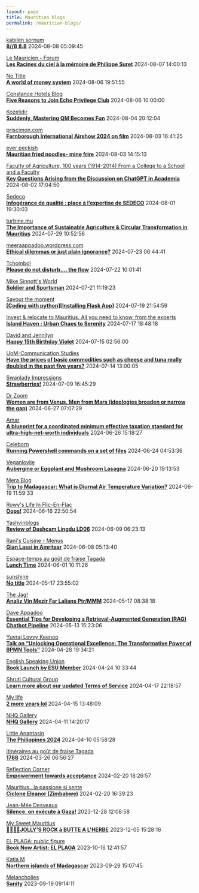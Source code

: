 ```yaml
---
layout: page
title: Mauritian blogs
permalink: /mauritian-blogs/
---
```


[kabilen sornum](https://kabilen.tumblr.com/)  
**[8//8 8.8](https://kabilen.tumblr.com/post/758215014802931712)**  2024-08-08 05:09:45

[Le Mauricien - Forum](https://www.lemauricien.com/category/opinions/forum/)  
**[Les Racines du ciel à la mémoire de Philippe Suret](https://www.lemauricien.com/le-mauricien/les-racines-du-ciel-a-la-memoire-de-philippe-suret/645041/)**  2024-08-07 14:00:13

[No Title](https://vintishgokool.blogspot.com/)  
**[A world of money system](https://vintishgokool.blogspot.com/2024/08/a-world-of-money-system.html)**  2024-08-06 19:51:55

[Constance Hotels Blog](https://blog.constancehotels.com)  
**[Five Reasons to Join Echo Privilege Club](https://blog.constancehotels.com/five-reasons-to-join-echo-privilege-club/)**  2024-08-06 10:00:00

[Kozelidir](http://kozelidir.blogspot.com/)  
**[Suddenly, Mastering QM Becomes Fun](http://kozelidir.blogspot.com/2024/08/suddenly-mastering-qm-becomes-fun.html)**  2024-08-04 20:12:04

[priscimon.com](https://priscimon.com/blog)  
**[Farnborough International Airshow 2024 on film](https://priscimon.com/blog/2024/08/03/farnborough-international-airshow-2024-on-film/)**  2024-08-03 16:41:25

[ever peckish](https://everpeckish.com)  
**[Mauritian fried noodles- mine frire](https://everpeckish.com/mauritian-fried-noodles-mine-frire/?utm_source=rss&utm_medium=rss&utm_campaign=mauritian-fried-noodles-mine-frire)**  2024-08-03 14:15:13

[Faculty of Agriculture, 100 years (1914-2014)         From a College to a School and a Faculty](https://facultyagriculture.blogspot.com/)  
**[Key Questions Arising from the Discussion on ChatGPT in Academia](https://facultyagriculture.blogspot.com/2024/08/key-questions-arising-from-discussion.html)**  2024-08-02 17:04:50

[Sedeco](https://sedecobtob.blogspot.com/)  
**[Infogérance de qualité : place à l’expertise de SEDECO](https://sedecobtob.blogspot.com/2024/08/infogerance-de-qualite-place-lexpertise.html)**  2024-08-01 19:30:03

[turbine.mu](https://turbine.mu)  
**[The Importance of Sustainable Agriculture & Circular Transformation in Mauritius](https://turbine.mu/blog/2024/07/29/the-importance-of-sustainable-agriculture-circular-transformation-in-mauritius/)**  2024-07-29 10:52:56

[meeraappadoo.wordpress.com](https://meeraappadoo.wordpress.com)  
**[Ethical dilemmas or just plain ignorance?](https://meeraappadoo.wordpress.com/2024/07/23/ethical-dilemmas-or-just-plain-ignorance/)**  2024-07-23 06:44:41

[Tchombo!](https://tchombo.blogspot.com/)  
**[Please do not disturb…. the flow](https://tchombo.blogspot.com/2024/07/please-do-not-disturb-flow.html)**  2024-07-22 10:01:41

[Mike Sinnott's World](https://msinnott.net)  
**[Soldier and Sportsman](https://msinnott.net/2024/07/21/soldier-and-sportsman/)**  2024-07-21 11:19:23

[Savour the moment](https://savourthemomentattechie.blogspot.com/)  
**[[Coding with python][Installing Flask App]](https://savourthemomentattechie.blogspot.com/2024/07/coding-with-pythoninstalling-flask-app.html)**  2024-07-19 21:54:59

[Invest & relocate to Mauritius. All you need to know, from the experts](https://relocationmauritius.wordpress.com)  
**[Island Haven : Urban Chaos to Serenity](https://relocationmauritius.wordpress.com/2024/07/17/island-haven-urban-chaos-to-serenity/)**  2024-07-17 18:48:18

[David and Jennilyn](https://davidandjennilyn.com)  
**[Happy 15th Birthday Violet](https://davidandjennilyn.com/2024/07/14/happy-15th-birthday-violet/)**  2024-07-15 02:56:00

[UoM-Communication Studies](https://comstudies.wordpress.com)  
**[Have the prices of basic commodities such as cheese and tuna really doubled in the past five years?](https://comstudies.wordpress.com/2024/07/14/have-the-prices-of-basic-commodities-such-as-cheese-and-tuna-really-doubled-in-the-past-five-years/)**  2024-07-14 13:00:05

[Swanlady Impressions](https://swanlady-impressions.blogspot.com/)  
**[Strawberries!](https://swanlady-impressions.blogspot.com/2024/07/strawberries.html)**  2024-07-09 16:45:29

[Dr Zoom](https://zoomdr.blogspot.com/)  
**[Women are from Venus, Men from Mars (ideologies broaden or narrow the gap)](https://zoomdr.blogspot.com/2024/06/women-are-from-venus-men-from-mars.html)**  2024-06-27 07:07:29

[Amar](https://amarbheenick.blogspot.com/)  
**[A blueprint for a coordinated minimum effective taxation standard for ultra-high-net-worth individuals](https://amarbheenick.blogspot.com/2024/06/a-blueprint-for-coordinated-minimum.html)**  2024-06-26 15:18:27

[Celeborn](http://blog.atwin.org/)  
**[Running Powershell commands on a set of files](http://blog.atwin.org/2024/06/running-powershell-commands-on-set-of.html)**  2024-06-24 04:53:36

[Veganlovlie](https://veganlovlie.com)  
**[Aubergine or Eggplant and Mushroom Lasagna](https://veganlovlie.com/aubergine-and-mushroom-lasagna/)**  2024-06-20 19:13:53

[Mera Blog](https://nayarweb.com/blog)  
**[Trip to Madagascar: What is Diurnal Air Temperature Variation?](https://nayarweb.com/blog/2024/trip-to-madagascar-what-is-diurnal-air-temperature-variation/)**  2024-06-19 11:59:33

[Rowy's Life In Flic-En-Flac](https://flicenflac.blogspot.com/)  
**[Oops!](https://flicenflac.blogspot.com/2024/06/oops.html)**  2024-06-16 22:50:54

[Yashvinblogs](https://yashvinblogs.com)  
**[Review of Dashcam Lingdu LD06](https://yashvinblogs.com/2024/06/09/dashcam-lingdu-ld06/)**  2024-06-09 06:23:13

[Rani's Cuisine - Menus](https://raniscuisine.com/blogs/news)  
**[Gian Lassi in Amritsar](https://raniscuisine.com/blogs/news/gian-lassi-in-amritsar)**  2024-06-08 05:13:40

[Espace-temps au goût de fraise Tagada](http://gadatagada.blogspot.com/)  
**[Lunch Time](http://gadatagada.blogspot.com/2024/06/lunch-time.html)**  2024-06-01 10:11:26

[sunshine](https://sooriamoorthy.blogspot.com/)  
**[No title](https://sooriamoorthy.blogspot.com/2024/05/apres-avoir-critique-le-capitalisme.html)**  2024-05-17 23:55:02

[The Jag!](https://morisk.blogspot.com/)  
**[Analiz Vin Mezir Far Lalians Ptr/MMM](https://morisk.blogspot.com/2024/05/analiz-vin-mezir-far-lalians-ptrmmm.html)**  2024-05-17 08:38:18

[Dave Appadoo](https://daveappadoo.com/)  
**[Essential Tips for Developing a Retrieval-Augmented Generation (RAG) Chatbot Pipeline](https://daveappadoo.com/things-to-look-out-for-when-building-a-retrieval-augmented-generation-rag-chatbot-pipeline/)**  2024-05-13 15:23:06

[Yuvraj Lovvy Keenoo](https://lovvy.wordpress.com)  
**[Talk on “Unlocking Operational Excellence: The Transformative Power of BPMN Tools”](https://lovvy.wordpress.com/2024/04/28/talk-on-unlocking-operational-excellence-the-transformative-power-of-bpmn-tools/)**  2024-04-28 19:34:21

[English Speaking Union](https://www.esumauritius.org)  
**[Book Launch by ESU Member](https://www.esumauritius.org/news/book-launch-by-esu-member/)**  2024-04-24 10:33:44

[Shruti Cultural Group](https://shruticulturalgroup.blogspot.com/)  
**[Learn more about our updated Terms of Service](https://shruticulturalgroup.blogspot.com/2024/04/learn-more-about-our-updated-terms-of.html)**  2024-04-17 22:18:57

[My life](https://myanonymouslife24.blogspot.com/)  
**[2 more years lol](https://myanonymouslife24.blogspot.com/2024/04/2-more-years-lol.html)**  2024-04-15 13:48:09

[NHQ Gallery](https://nhq12.blogspot.com/)  
**[NHQ Gallery](https://nhq12.blogspot.com/2012/12/nhq-2012.html)**  2024-04-11 14:20:17

[Little Anantasin](https://littleanantasin.wordpress.com)  
**[The Philippines 2024](https://littleanantasin.wordpress.com/2024/04/10/the-philippines-2024/)**  2024-04-10 05:58:28

[Itinéraires au goût de fraise Tagada](http://gadatagada-portfolio.blogspot.com/)  
**[1788](http://gadatagada-portfolio.blogspot.com/2024/03/1788.html)**  2024-03-26 06:56:27

[Reflection Corner](https://tachah.blogspot.com/)  
**[Empowerment towards acceptance](https://tachah.blogspot.com/2024/02/empowerment-towards-acceptance.html)**  2024-02-20 18:26:57

[Mauritius...la passione si sente](https://mauritiuslapassionesisente.blogspot.com/)  
**[Ciclone Eleanor (Zimbabwe)](https://mauritiuslapassionesisente.blogspot.com/2024/02/eleanor-zimbabwe.html)**  2024-02-20 16:39:23

[Jean-Mée Desveaux](https://jeanmeedesveaux.blogspot.com/)  
**[Silence, on exécute à Gaza!](https://jeanmeedesveaux.blogspot.com/2023/12/silence-on-tue-gaza.html)**  2023-12-28 12:08:58

[My Sweet Mauritius](https://mysweetmauritius.blogspot.com/)  
**[🌴🇲🇺🌴JOLLY'S ROCK à BUTTE A L'HERBE](https://mysweetmauritius.blogspot.com/2023/12/jollys-rock-butte-lherbe.html)**  2023-12-05 15:28:16

[EL PLAGA: public figure](https://elplagaa.blogspot.com/)  
**[Book Now Artist: EL PLAGA](https://elplagaa.blogspot.com/2023/10/book-now-artist-el-plaga.html)**  2023-10-16 12:41:57

[Katia M](https://katiam.blog)  
**[Northern islands of Madagascar](https://katiam.blog/2023/09/29/northern-islands-of-madagascar/)**  2023-09-29 15:07:45

[Melancholies](https://faustianmatters.blogspot.com/)  
**[Sanity](https://faustianmatters.blogspot.com/2023/09/sanity.html)**  2023-09-19 09:14:11

<div style="height:0;width:0;overflow:hidden;"></div>
